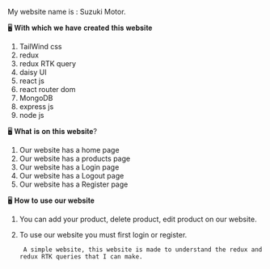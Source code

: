 My website name is : Suzuki Motor.

🖥 𝐖𝐢𝐭𝐡 𝐰𝐡𝐢𝐜𝐡 𝐰𝐞 𝐡𝐚𝐯𝐞 𝐜𝐫𝐞𝐚𝐭𝐞𝐝 𝐭𝐡𝐢𝐬 𝐰𝐞𝐛𝐬𝐢𝐭𝐞
1) TailWind css
2) redux
3) redux RTK query
4) daisy UI
5) react js
6) react router dom
7) MongoDB
8) express js
9) node js


🖥 𝐖𝐡𝐚𝐭 𝐢𝐬 𝐨𝐧 𝐭𝐡𝐢𝐬 𝐰𝐞𝐛𝐬𝐢𝐭𝐞?
1) Our website has a home page
2) Our website has a products page
3) Our website has a Login page
4) Our website has a Logout page
5) Our website has a Register page


🖥 𝐇𝐨𝐰 𝐭𝐨 𝐮𝐬𝐞 𝐨𝐮𝐫 𝐰𝐞𝐛𝐬𝐢𝐭𝐞
1) You can add your product, delete product, edit product on our website.
2) To use our website you must first login or register.





        A simple website, this website is made to understand the redux and redux RTK queries that I can make.









